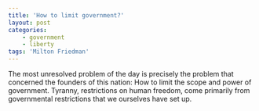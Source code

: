 ```yaml
---
title: 'How to limit government?'
layout: post
categories:
    - government
    - liberty
tags: 'Milton Friedman'
---
```


The most unresolved problem of the day is precisely the problem that concerned the founders of this nation: How to limit the scope and power of government. Tyranny, restrictions on human freedom, come primarily from governmental restrictions that we ourselves have set up.